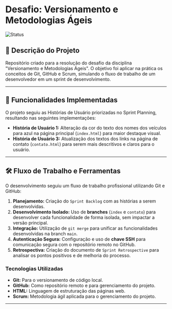 # Desafio: Versionamento e Metodologias Ágeis

![Status](https://img.shields.io/badge/status-concluído-brightgreen)

## 📝 Descrição do Projeto

Repositório criado para a resolução do desafio da disciplina "Versionamento e Metodologias Ágeis". O objetivo foi aplicar na prática os conceitos de Git, GitHub e Scrum, simulando o fluxo de trabalho de um desenvolvedor em um sprint de desenvolvimento.

---

## 🚀 Funcionalidades Implementadas

O projeto seguiu as Histórias de Usuário priorizadas no Sprint Planning, resultando nas seguintes implementações:

* **História de Usuário 1:** Alteração da cor do texto dos nomes dos veículos para azul na página principal (`index.html`) para maior destaque visual.
* **História de Usuário 3:** Atualização dos textos dos links na página de contato (`contato.html`) para serem mais descritivos e claros para o usuário.

---

## 🛠️ Fluxo de Trabalho e Ferramentas

O desenvolvimento seguiu um fluxo de trabalho profissional utilizando Git e GitHub:

1.  **Planejamento:** Criação do `Sprint Backlog` com as histórias a serem desenvolvidas.
2.  **Desenvolvimento Isolado:** Uso de **branches** (`index` e `contato`) para desenvolver cada funcionalidade de forma isolada, sem impactar a versão principal.
3.  **Integração:** Utilização de `git merge` para unificar as funcionalidades desenvolvidas na branch `main`.
4.  **Autenticação Segura:** Configuração e uso de **chave SSH** para comunicação segura com o repositório remoto no GitHub.
5.  **Retrospectiva:** Criação do documento de `Sprint Retrospective` para analisar os pontos positivos e de melhoria do processo.

### Tecnologias Utilizadas
* **Git:** Para o versionamento de código local.
* **GitHub:** Como repositório remoto e para gerenciamento do projeto.
* **HTML:** Linguagem de estruturação das páginas web.
* **Scrum:** Metodologia ágil aplicada para o gerenciamento do projeto.

---